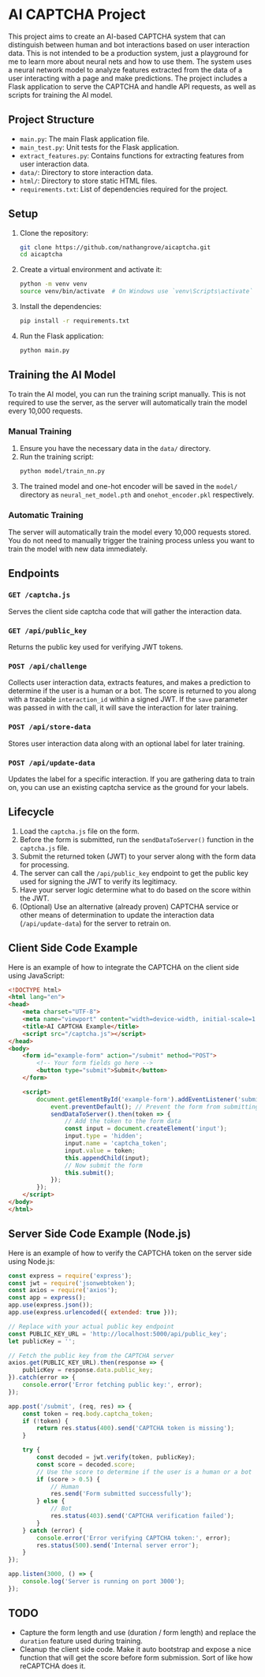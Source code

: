 # AI CAPTCHA Project

This project aims to create an AI-based CAPTCHA system that can distinguish between human and bot interactions based on user interaction data. This is not intended to be a production system, just a playground for me to learn more about neural nets and how to use them. The system uses a neural network model to analyze features extracted from the data of a user interacting with a page and make predictions. The project includes a Flask application to serve the CAPTCHA and handle API requests, as well as scripts for training the AI model.

## Project Structure

- `main.py`: The main Flask application file.
- `main_test.py`: Unit tests for the Flask application.
- `extract_features.py`: Contains functions for extracting features from user interaction data.
- `data/`: Directory to store interaction data.
- `html/`: Directory to store static HTML files.
- `requirements.txt`: List of dependencies required for the project.

## Setup

1. Clone the repository:
    ```sh
    git clone https://github.com/nathangrove/aicaptcha.git
    cd aicaptcha
    ```

2. Create a virtual environment and activate it:
    ```sh
    python -m venv venv
    source venv/bin/activate  # On Windows use `venv\Scripts\activate`
    ```

3. Install the dependencies:
    ```sh
    pip install -r requirements.txt
    ```

4. Run the Flask application:
    ```sh
    python main.py
    ```

## Training the AI Model

To train the AI model, you can run the training script manually. This is not required to use the server, as the server will automatically train the model every 10,000 requests.

### Manual Training

1. Ensure you have the necessary data in the `data/` directory.
2. Run the training script:
    ```sh
    python model/train_nn.py
    ```
3. The trained model and one-hot encoder will be saved in the `model/` directory as `neural_net_model.pth` and `onehot_encoder.pkl` respectively.

### Automatic Training

The server will automatically train the model every 10,000 requests stored. You do not need to manually trigger the training process unless you want to train the model with new data immediately.

## Endpoints

### `GET /captcha.js`

Serves the client side captcha code that will gather the interaction data.

### `GET /api/public_key`

Returns the public key used for verifying JWT tokens.

### `POST /api/challenge`

Collects user interaction data, extracts features, and makes a prediction to determine if the user is a human or a bot. The score is returned to you along with a tracable `interaction_id` within a signed JWT. If the `save` parameter was passed in with the call, it will save the interaction for later training.

### `POST /api/store-data`

Stores user interaction data along with an optional label for later training.

### `POST /api/update-data`

Updates the label for a specific interaction. If you are gathering data to train on, you can use an existing captcha service as the ground for your labels.


## Lifecycle

1. Load the `captcha.js` file on the form.
2. Before the form is submitted, run the `sendDataToServer()` function in the `captcha.js` file.
3. Submit the returned token (JWT) to your server along with the form data for processing.
4. The server can call the `/api/public_key` endpoint to get the public key used for signing the JWT to verify its legitimacy.
5. Have your server logic determine what to do based on the score within the JWT.
6. (Optional) Use an alternative (already proven) CAPTCHA service or other means of determination to update the interaction data (`/api/update-data`) for the server to retrain on.


## Client Side Code Example

Here is an example of how to integrate the CAPTCHA on the client side using JavaScript:

```html
<!DOCTYPE html>
<html lang="en">
<head>
    <meta charset="UTF-8">
    <meta name="viewport" content="width=device-width, initial-scale=1.0">
    <title>AI CAPTCHA Example</title>
    <script src="/captcha.js"></script>
</head>
<body>
    <form id="example-form" action="/submit" method="POST">
        <!-- Your form fields go here -->
        <button type="submit">Submit</button>
    </form>

    <script>
        document.getElementById('example-form').addEventListener('submit', function(event) {
            event.preventDefault(); // Prevent the form from submitting immediately
            sendDataToServer().then(token => {
                // Add the token to the form data
                const input = document.createElement('input');
                input.type = 'hidden';
                input.name = 'captcha_token';
                input.value = token;
                this.appendChild(input);
                // Now submit the form
                this.submit();
            });
        });
    </script>
</body>
</html>
```

## Server Side Code Example (Node.js)

Here is an example of how to verify the CAPTCHA token on the server side using Node.js:

```javascript
const express = require('express');
const jwt = require('jsonwebtoken');
const axios = require('axios');
const app = express();
app.use(express.json());
app.use(express.urlencoded({ extended: true }));

// Replace with your actual public key endpoint
const PUBLIC_KEY_URL = 'http://localhost:5000/api/public_key';
let publicKey = '';

// Fetch the public key from the CAPTCHA server
axios.get(PUBLIC_KEY_URL).then(response => {
    publicKey = response.data.public_key;
}).catch(error => {
    console.error('Error fetching public key:', error);
});

app.post('/submit', (req, res) => {
    const token = req.body.captcha_token;
    if (!token) {
        return res.status(400).send('CAPTCHA token is missing');
    }

    try {
        const decoded = jwt.verify(token, publicKey);
        const score = decoded.score;
        // Use the score to determine if the user is a human or a bot
        if (score > 0.5) {
            // Human
            res.send('Form submitted successfully');
        } else {
            // Bot
            res.status(403).send('CAPTCHA verification failed');
        }
    } catch (error) {
        console.error('Error verifying CAPTCHA token:', error);
        res.status(500).send('Internal server error');
    }
});

app.listen(3000, () => {
    console.log('Server is running on port 3000');
});
```

## TODO
- Capture the form length and use (duration / form length) and replace the `duration` feature used during training.
- Cleanup the client side code. Make it auto bootstrap and expose a nice function that will get the score before form submission. Sort of like how reCAPTCHA does it.